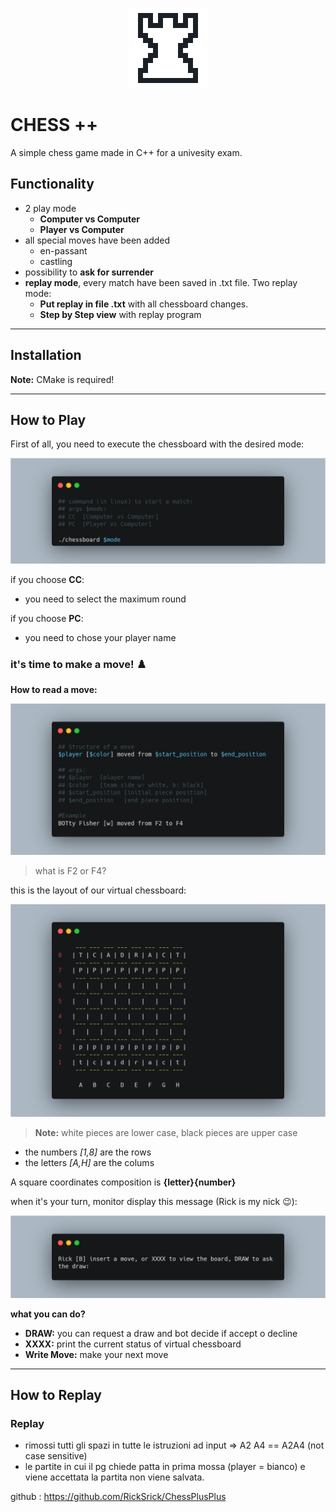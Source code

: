 <p align="center">
	<img src="docs/logo.png">
</p>

# CHESS ++

A simple chess game made in C++ for a univesity exam. 

## Functionality
- 2 play mode 
	- **Computer vs Computer**
	- **Player vs Computer**
- all special moves have been added 
	- en-passant
	- castling
- possibility to **ask for surrender**
- **replay mode**, every match have been saved in .txt file. Two replay mode:
	- **Put replay in file .txt** with all chessboard changes.
	- **Step by Step view** with replay program

---

## Installation
**Note:** CMake is required!



---

## How to Play

First of all, you need to execute the chessboard with the desired mode: 
<p align="center">
	<img src="docs/start_chessboard.png">
</p>

if you choose **CC**:
- you need to select the maximum round

if you choose **PC**:
- you need to chose your player name

### it's time to make a move! ♟️

**How to read a move:**

<p align="center">
	<img src="docs/how_to_read_a_move.png">
</p>

>what is F2 or F4?

this is the layout of our virtual chessboard:

<p align="center">
	<img src="docs/chessboard.png">
</p>

>**Note:** white pieces are lower case, black pieces are upper case

- the numbers *[1,8]* are the rows
- the letters *[A,H]* are the  colums

A square coordinates composition is **{letter}{number}**

when it's your turn, monitor display this message (Rick is my nick 😉):

<p align="center">
	<img src="docs/monitor_message.png">
</p>

**what you can do?**
- **DRAW:** you can request a draw and bot decide if accept o decline
- **XXXX:** print the current status of virtual chessboard
- **Write Move:** make your next move


---

## How to Replay


### Replay

- rimossi tutti gli spazi in tutte le istruzioni ad input => A2 A4 == A2A4 (not case sensitive)
- le partite in cui il pg chiede patta in prima mossa (player = bianco) e viene accettata la partita non viene salvata.


github : https://github.com/RickSrick/ChessPlusPlus